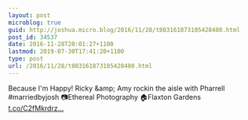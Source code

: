 ```yaml
---
layout: post
microblog: true
guid: http://joshua.micro.blog/2016/11/28/t803161873105428480.html
post_id: 34537
date: 2016-11-28T20:01:27+1100
lastmod: 2019-07-30T17:41:20+1100
type: post
url: /2016/11/28/t803161873105428480.html
---
```

Because I'm Happy! Ricky &amp;amp; Amy rockin the aisle with Pharrell #marriedbyjosh 📷Ethereal Photography 🏠Flaxton Gardens [t.co/C2fMkrdrz...](https://t.co/C2fMkrdrzp)

